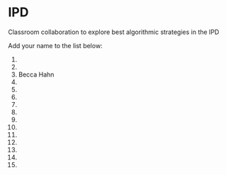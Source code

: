 # IPD
Classroom collaboration to explore best algorithmic strategies in the IPD

Add your name to the list below:

1.  
2. 
3. Becca Hahn
4. 
5. 
6. 
7. 
8. 
9. 
10. 
11. 
12.  
13. 
14.  
15. 
